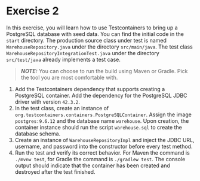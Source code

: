 # Exercise 2

In this exercise, you will learn how to use Testcontainers to bring up a PostgreSQL database with seed data. You can find the initial code in the `start` directory. The production source class under test is named `WarehouseRepository.java` under the directory `src/main/java`. The test class `WarehouseRepositoryIntegrationTest.java` under the directory `src/test/java` already implements a test case.

> **_NOTE:_** You can choose to run the build using Maven or Gradle. Pick the tool you are most comfortable with.

1. Add the Testcontainers dependency that supports creating a PostgreSQL container. Add the dependency for the PostgreSQL JDBC driver with version `42.3.2`.
2. In the test class, create an instance of `org.testcontainers.containers.PostgreSQLContainer`. Assign the image `postgres:9.6.12` and the database name `warehouse`. Upon creation, the container instance should run the script `warehouse.sql` to create the database schema.
3. Create an instance of `WarehouseRepositoryImpl` and inject the JDBC URL, username, and password into the constructor before every test method.
4. Run the test and verify its correct behavior. For Maven the command is `./mvnw test`, for Gradle the command is `./gradlew test`. The console output should indicate that the container has been created and destroyed after the test finished.